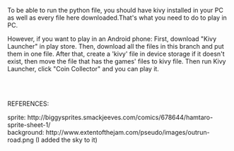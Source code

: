 <p>To be able to run the python file, you should have kivy installed in your PC as well as every file here downloaded.That's what you need to do to play in PC. </p>
<p>However, if you want to play in an Android phone: First, download "Kivy Launcher" in play store. Then, download all the files in this branch and put them in one file. After that, create a 'kivy' file in device storage if it doesn't exist, then move the file that has the games' files to kivy file. Then run Kivy Launcher, click "Coin Collector" and you can play it.</p>
<br><br><p>REFERENCES:</p>
sprite: http://biggysprites.smackjeeves.com/comics/678644/hamtaro-sprite-sheet-1/
<br>background: http://www.extentofthejam.com/pseudo/images/outrun-road.png (I added the sky to it)
